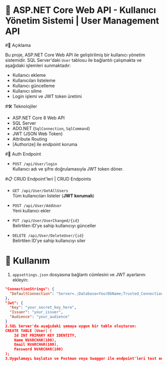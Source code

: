 # 👤 ASP.NET Core Web API - Kullanıcı Yönetim Sistemi | User Management API

#📌 Açıklama

Bu proje, ASP.NET Core Web API ile geliştirilmiş bir kullanıcı yönetim sistemidir. SQL Server'daki `User` tablosu ile bağlantılı çalışmakta ve aşağıdaki işlemleri sunmaktadır:

- Kullanıcı ekleme
- Kullanıcıları listeleme
- Kullanıcı güncelleme
- Kullanıcı silme
- Login işlemi ve JWT token üretimi

#🛠️ Teknolojiler

- ASP.NET Core 8 Web API
- SQL Server
- ADO.NET (`SqlConnection`, `SqlCommand`)
- JWT (JSON Web Token)
- Attribute Routing
- [Authorize] ile endpoint koruma

#🔐 Auth Endpoint

- `POST /api/User/login`  
  Kullanıcı adı ve şifre doğrulamasıyla JWT token döner.  

#📋 CRUD Endpoint'leri | CRUD Endpoints

- `GET /api/User/GetAllUsers`  
  Tüm kullanıcıları listeler (**JWT korumalı**)  

- `POST /api/User/AddUser`  
  Yeni kullanıcı ekler  

- `PUT /api/User/UserChanged/{id}`  
  Belirtilen ID’ye sahip kullanıcıyı günceller  

- `DELETE /api/User/DeleteUser/{id}`  
  Belirtilen ID’ye sahip kullanıcıyı siler  

# 🧾 Kullanım

1. `appsettings.json` dosyasına bağlantı cümlesini ve JWT ayarlarını ekleyin:
```json
"ConnectionStrings": {
  "DefaultConnection": "Server=.;Database=YourDbName;Trusted_Connection=True;"
},
"Jwt": {
  "Key": "your_secret_key_here",
  "Issuer": "your_issuer",
  "Audience": "your_audience"
}
2.SQL Server'da aşağıdaki şemaya uygun bir tablo oluşturun:
CREATE TABLE [User] (
    Id INT PRIMARY KEY IDENTITY,
    Name NVARCHAR(100),
    Email NVARCHAR(100),
    Password NVARCHAR(100)
);
3.Uygulamayı başlatın ve Postman veya Swagger ile endpoint'leri test edin.
